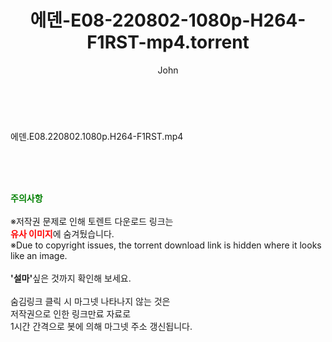 ﻿---
layout: post
title:  "에덴-E08-220802-1080p-H264-F1RST-mp4.torrent"
author: John
categories: [ 방송/음악 ]
tags: [  ]
image:  
description: "에덴-E08-220802-1080p-H264-F1RST-mp4 torrent 정보 공유"
toc: true
toc_sticky: true
---

<br>
<div class="view-img">
<a class="view_image" href="https://torrentmobile59.com/bbs/view_image.php?fn=%2Fdata%2Ffile%2Fmusic%2F1040166549_xXw8nIqJ_8f1f6d6fb14914c0a8cd872fd674aa13d1367fed.jpg" target="_blank"><img alt="" class="img-tag" content="https://torrentmobile59.com/data/file/music/1040166549_xXw8nIqJ_8f1f6d6fb14914c0a8cd872fd674aa13d1367fed.jpg" itemprop="image" src="https://torrentmobile59.com/data/file/music/thumb-1040166549_xXw8nIqJ_8f1f6d6fb14914c0a8cd872fd674aa13d1367fed_835x2212.jpg"/></a></div><div class="view-content" itemprop="description">
<p>에덴.E08.220802.1080p.H264-F1RST.mp4<br/></p> </div>
    
<br><br><br>
<p data-ke-size="size16"><b><span style="color: green;">주의사항</span></b><br /><br />※저작권 문제로 인해 토렌트 다운로드 링크는<br /><b><span style="color: red;">유사 이미지</span></b>에 숨겨뒀습니다.<br />※Due to copyright issues, the torrent download link is hidden where it looks like an image.<br /><br /><b>'설마'</b>싶은 것까지 확인해 보세요.<br /><br />숨김링크 클릭 시 마그넷 나타나지 않는 것은<br />저작권으로 인한 링크만료 자료로<br />1시간 간격으로 봇에 의해 마그넷 주소 갱신됩니다.</p>
